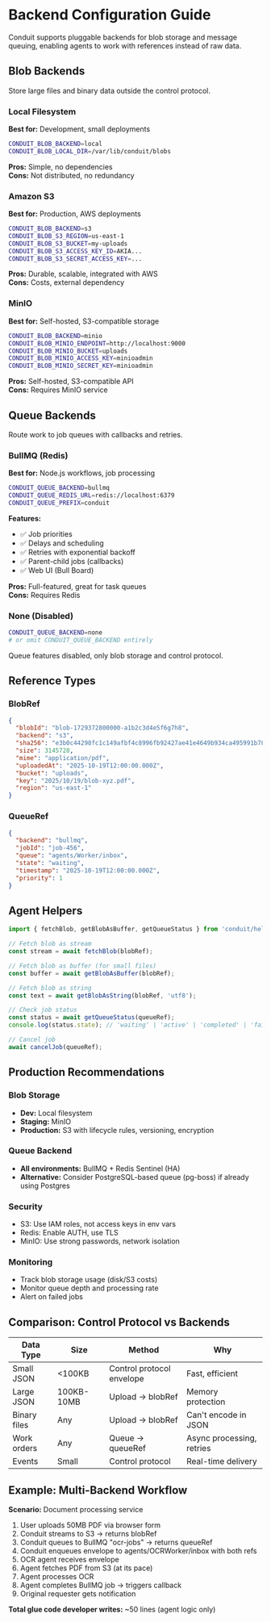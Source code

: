 # Backend Configuration Guide

Conduit supports pluggable backends for blob storage and message queuing, enabling agents to work with references instead of raw data.

## Blob Backends

Store large files and binary data outside the control protocol.

### Local Filesystem

**Best for:** Development, small deployments

```bash
CONDUIT_BLOB_BACKEND=local
CONDUIT_BLOB_LOCAL_DIR=/var/lib/conduit/blobs
```

**Pros:** Simple, no dependencies  
**Cons:** Not distributed, no redundancy

### Amazon S3

**Best for:** Production, AWS deployments

```bash
CONDUIT_BLOB_BACKEND=s3
CONDUIT_BLOB_S3_REGION=us-east-1
CONDUIT_BLOB_S3_BUCKET=my-uploads
CONDUIT_BLOB_S3_ACCESS_KEY_ID=AKIA...
CONDUIT_BLOB_S3_SECRET_ACCESS_KEY=...
```

**Pros:** Durable, scalable, integrated with AWS  
**Cons:** Costs, external dependency

### MinIO

**Best for:** Self-hosted, S3-compatible storage

```bash
CONDUIT_BLOB_BACKEND=minio
CONDUIT_BLOB_MINIO_ENDPOINT=http://localhost:9000
CONDUIT_BLOB_MINIO_BUCKET=uploads
CONDUIT_BLOB_MINIO_ACCESS_KEY=minioadmin
CONDUIT_BLOB_MINIO_SECRET_KEY=minioadmin
```

**Pros:** Self-hosted, S3-compatible API  
**Cons:** Requires MinIO service

## Queue Backends

Route work to job queues with callbacks and retries.

### BullMQ (Redis)

**Best for:** Node.js workflows, job processing

```bash
CONDUIT_QUEUE_BACKEND=bullmq
CONDUIT_QUEUE_REDIS_URL=redis://localhost:6379
CONDUIT_QUEUE_PREFIX=conduit
```

**Features:**
- ✅ Job priorities
- ✅ Delays and scheduling
- ✅ Retries with exponential backoff
- ✅ Parent-child jobs (callbacks)
- ✅ Web UI (Bull Board)

**Pros:** Full-featured, great for task queues  
**Cons:** Requires Redis

### None (Disabled)

```bash
CONDUIT_QUEUE_BACKEND=none
# or omit CONDUIT_QUEUE_BACKEND entirely
```

Queue features disabled, only blob storage and control protocol.

## Reference Types

### BlobRef

```json
{
  "blobId": "blob-1729372800000-a1b2c3d4e5f6g7h8",
  "backend": "s3",
  "sha256": "e3b0c44298fc1c149afbf4c8996fb92427ae41e4649b934ca495991b7852b855",
  "size": 3145728,
  "mime": "application/pdf",
  "uploadedAt": "2025-10-19T12:00:00.000Z",
  "bucket": "uploads",
  "key": "2025/10/19/blob-xyz.pdf",
  "region": "us-east-1"
}
```

### QueueRef

```json
{
  "backend": "bullmq",
  "jobId": "job-456",
  "queue": "agents/Worker/inbox",
  "state": "waiting",
  "timestamp": "2025-10-19T12:00:00.000Z",
  "priority": 1
}
```

## Agent Helpers

```typescript
import { fetchBlob, getBlobAsBuffer, getQueueStatus } from 'conduit/helpers';

// Fetch blob as stream
const stream = await fetchBlob(blobRef);

// Fetch blob as buffer (for small files)
const buffer = await getBlobAsBuffer(blobRef);

// Fetch blob as string
const text = await getBlobAsString(blobRef, 'utf8');

// Check job status
const status = await getQueueStatus(queueRef);
console.log(status.state); // 'waiting' | 'active' | 'completed' | 'failed'

// Cancel job
await cancelJob(queueRef);
```

## Production Recommendations

### Blob Storage
- **Dev:** Local filesystem
- **Staging:** MinIO
- **Production:** S3 with lifecycle rules, versioning, encryption

### Queue Backend
- **All environments:** BullMQ + Redis Sentinel (HA)
- **Alternative:** Consider PostgreSQL-based queue (pg-boss) if already using Postgres

### Security
- S3: Use IAM roles, not access keys in env vars
- Redis: Enable AUTH, use TLS
- MinIO: Use strong passwords, network isolation

### Monitoring
- Track blob storage usage (disk/S3 costs)
- Monitor queue depth and processing rate
- Alert on failed jobs

## Comparison: Control Protocol vs Backends

| Data Type | Size | Method | Why |
|-----------|------|--------|-----|
| Small JSON | <100KB | Control protocol envelope | Fast, efficient |
| Large JSON | 100KB-10MB | Upload → blobRef | Memory protection |
| Binary files | Any | Upload → blobRef | Can't encode in JSON |
| Work orders | Any | Queue → queueRef | Async processing, retries |
| Events | Small | Control protocol | Real-time delivery |

## Example: Multi-Backend Workflow

**Scenario:** Document processing service

1. User uploads 50MB PDF via browser form
2. Conduit streams to S3 → returns blobRef
3. Conduit queues to BullMQ "ocr-jobs" → returns queueRef
4. Conduit enqueues envelope to agents/OCRWorker/inbox with both refs
5. OCR agent receives envelope
6. Agent fetches PDF from S3 (at its pace)
7. Agent processes OCR
8. Agent completes BullMQ job → triggers callback
9. Original requester gets notification

**Total glue code developer writes:** ~50 lines (agent logic only)
